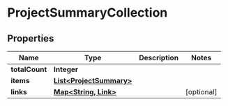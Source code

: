 

# ProjectSummaryCollection


## Properties

| Name | Type | Description | Notes |
|------------ | ------------- | ------------- | -------------|
|**totalCount** | **Integer** |  |  |
|**items** | [**List&lt;ProjectSummary&gt;**](ProjectSummary.md) |  |  |
|**links** | [**Map&lt;String, Link&gt;**](Link.md) |  |  [optional] |



